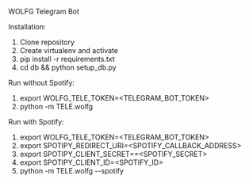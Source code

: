 WOLFG
Telegram Bot

Installation:
1. Clone repository
2. Create virtualenv and activate
3. pip install -r requirements.txt
4. cd db && python setup_db.py

Run without Spotify:
1. export WOLFG_TELE_TOKEN=<TELEGRAM_BOT_TOKEN>
2. python -m TELE.wolfg

Run with Spotify:
1. export WOLFG_TELE_TOKEN=<TELEGRAM_BOT_TOKEN>
2. export SPOTIPY_REDIRECT_URI=<SPOTIFY_CALLBACK_ADDRESS>
2. export SPOTIPY_CLIENT_SECRET==<SPOTIFY_SECRET>
2. export SPOTIPY_CLIENT_ID=<SPOTIFY_ID>
2. python -m TELE.wolfg --spotify
